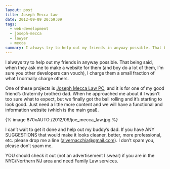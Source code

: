 ```yaml
---
layout: post
title: Joseph Mecca Law
date: 2012-09-09 20:59:09
tags:
  - web-development
  - joseph-mecca
  - lawyer
  - mecca
summary: I always try to help out my friends in anyway possible. That being said, when they ask me to make a website for them
---
```


I always try to help out my friends in anyway possible. That being said, when they ask me to make a website for them (and boy do a lot of them, I’m sure you other developers can vouch), I charge them a small fraction of what I normally charge others.

One of these projects is [Joseph Mecca Law PC][1], and it is for one of my good friend’s (fraternity brother) dad. When he approached me about it I wasn’t too sure what to expect, but we finally got the ball rolling and it’s starting to look good. Just need a little more content and we will have a functional and information website (which is the main goal).

{% image 870xAUTO /2012/09/joe_mecca_law.jpg %}

I can’t wait to get it done and help out my buddy’s dad. If you have ANY SUGGESTIONS that would make it looks cleaner, better, more professional, etc. please drop me a line ([alvernacchia@gmail.com][3]). I don’t spam you, please don’t spam me.

YOU should check it out (not an advertisement I swear) if you are in the NYC/Northern NJ area and need Family Law services.

   [1]: http://joemeccalawpc.com/ (Joseph Mecca Law PC)
   [3]: mailto:alvernacchia@gmail.com
